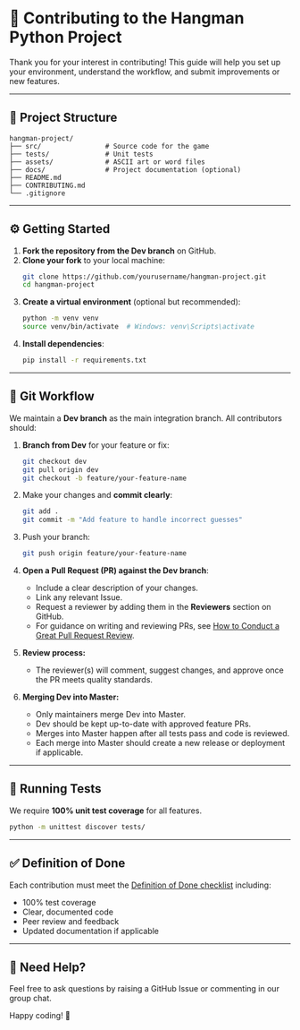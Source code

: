 # 🤝 Contributing to the Hangman Python Project

Thank you for your interest in contributing! This guide will help you set up your environment, understand the workflow, and submit improvements or new features.

---

## 📁 Project Structure

```
hangman-project/
├── src/                # Source code for the game
├── tests/              # Unit tests
├── assets/             # ASCII art or word files
├── docs/               # Project documentation (optional)
├── README.md
├── CONTRIBUTING.md
└── .gitignore
```

---

## ⚙️ Getting Started

1. **Fork the repository from the Dev branch** on GitHub.
2. **Clone your fork** to your local machine:
   ```bash
   git clone https://github.com/yourusername/hangman-project.git
   cd hangman-project
   ```
3. **Create a virtual environment** (optional but recommended):
   ```bash
   python -m venv venv
   source venv/bin/activate  # Windows: venv\Scripts\activate
   ```
4. **Install dependencies**:
   ```bash
   pip install -r requirements.txt
   ```

---

## 🌳 Git Workflow

We maintain a **Dev branch** as the main integration branch. All contributors should:

1. **Branch from Dev** for your feature or fix:
   ```bash
   git checkout dev
   git pull origin dev
   git checkout -b feature/your-feature-name
   ```

2. Make your changes and **commit clearly**:
   ```bash
   git add .
   git commit -m "Add feature to handle incorrect guesses"
   ```

3. Push your branch:
   ```bash
   git push origin feature/your-feature-name
   ```

4. **Open a Pull Request (PR) against the Dev branch**:
   - Include a clear description of your changes.
   - Link any relevant Issue.
   - Request a reviewer by adding them in the **Reviewers** section on GitHub.
   - For guidance on writing and reviewing PRs, see [How to Conduct a Great Pull Request Review](docs/How_to_conduct_a_Pull_Request_Review.md).

5. **Review process:**
   - The reviewer(s) will comment, suggest changes, and approve once the PR meets quality standards.

6. **Merging Dev into Master:**
   - Only maintainers merge Dev into Master.
   - Dev should be kept up-to-date with approved feature PRs.
   - Merges into Master happen after all tests pass and code is reviewed.
   - Each merge into Master should create a new release or deployment if applicable.

---

## 🧪 Running Tests

We require **100% unit test coverage** for all features.

```bash
python -m unittest discover tests/
```

---

## ✅ Definition of Done

Each contribution must meet the [Definition of Done checklist](issues.md) including:
- 100% test coverage
- Clear, documented code
- Peer review and feedback
- Updated documentation if applicable

---

## 🧠 Need Help?

Feel free to ask questions by raising a GitHub Issue or commenting in our group chat.

Happy coding! 🎉

